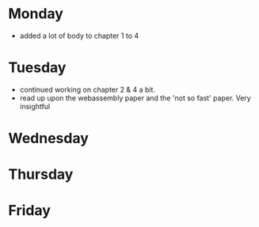 # Monday
- added a lot of body to chapter 1 to 4

# Tuesday
- continued working on chapter 2 & 4 a bit.
- read up upon the webassembly paper and the 'not so fast' paper. Very insightful


# Wednesday 

# Thursday

# Friday